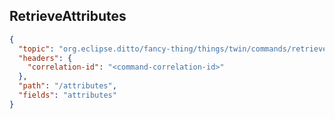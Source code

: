 ## RetrieveAttributes

```json
{
  "topic": "org.eclipse.ditto/fancy-thing/things/twin/commands/retrieve",
  "headers": {
    "correlation-id": "<command-correlation-id>"
  },
  "path": "/attributes",
  "fields": "attributes"
}
```

